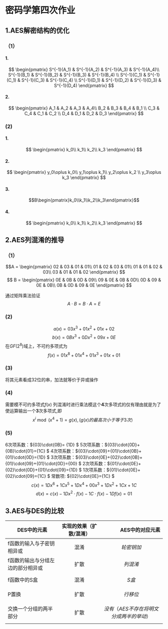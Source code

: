 


# 密码学第四次作业
## 1.AES解密结构的优化
### （1）
#### 1.
$$
\begin{pmatrix}
S^{-1}(A_1) & S^{-1}(A_2) & S^{-1}(A_3) & S^{-1}(A_4)\\
S^{-1}(B_1) & S^{-1}(B_2) & S^{-1}(B_3) & S^{-1}(B_4) \\
S^{-1}(C_1) & S^{-1}(C_1) & S^{-1}(C_3) & S^{-1}(C_4) \\
S^{-1}(D_1) & S^{-1}(D_2) & S^{-1}(D_3) & S^{-1}(D_4)
\end{pmatrix} 
$$
#### 2.
$$
\begin{pmatrix}
A_1 & A_2 & A_3 & A_4\\
B_2 & B_3 & B_4 & B_1 \\
C_3 & C_4 & C_1 & C_2 \\
D_4 & D_1 & D_2 & D_3
\end{pmatrix} 
$$
### (2)
#### 1.

$$
\begin{pmatrix}
k_0\\
k_1\\
k_2\\
k_3
\end{pmatrix}
$$
#### 2.
$$
\begin{pmatrix}
y_0\oplus k_0\\
y_1\oplus k_1\\
y_2\oplus k_2  \\
y_3\oplus k_3
\end{pmatrix}
$$
#### 3.
<!-- <center> -->
$$B\begin{pmatrix}k_0\\k_1\\k_2\\k_3\end{pmatrix}$$
#### 4.
$$
\begin{pmatrix}
k_0\\
k_1\\
k_2\\
k_3
\end{pmatrix}
$$
## 2.AES列混淆的推导
### （1）
$$A = 
\begin{pmatrix}
02 & 03 & 01 & 01\\
01 & 02 & 03 & 01\\
01 & 01 & 02 & 03\\
03 & 01 & 01 & 02
\end{pmatrix}
$$
$$ B =  \begin{pmatrix}
0E & 0B & 0D & 09\\
09 & 0E & 0B & 0D\\
0D & 09 & 0E & 0B\\
0B & 0D & 09 & 0E
\end{pmatrix}
$$

通过矩阵乘法验证
$$A\cdot B = B\cdot A = E$$
### (2)
$$a(x) = {03}x^3+{01}x^2+{01}x+{02}$$
$$b(x) = {0B}x^3+{0D}x^2+{09}x+{0E} $$
在$GF(2^8)$域上，不可约多项式为$$f(x)= {01}x^8+{01}x^4+{01}x^3+{01}x+{01}$$
### (3)
将其元素看成32位的串，加法就等价于异或操作
### (4)
需要模不可约多项式$f(x)$
列混淆时进行乘法模这个**4**次多项式的仅有理由就是为了使运算输出一个**3**次多项式,即$$x^i\bmod(x^4+1)=g(x),(g(x)的最高次小于等于3次）$$
### (5)
6次项系数：${03}\cdot{0B}= {1D} $
5次项系数：${03}\cdot{0D}+{0B}\cdot{01}={1C} $
4次项系数：${03}\cdot{09}+{01}\cdot{0B}+{01}\cdot{0D}={1D} $
3次项系数：${03}\cdot{0E}+{02}\cdot{0B}+{01}\cdot{09}+{01}\cdot{0D}={00} $
2次项系数：${01}\cdot{0E}+{02}\cdot{0D}+{01}\cdot{09}={1D} $
1次项系数：${01}\cdot{0E}+{02}\cdot{09}={1C} $
常数项: ${02}\cdot{0E}={1C} $
$$c(x) = {1D}x^6 + {1C}x^5 + {1D}x^4+{00}x^3+{1D}x^2+{1C}x+{1C}$$
$$d(x) = c(x)-{1D}x^2\cdot f(x)-{1C}\cdot f(x) - {1D}f(x) = {01} $$
## 3.AES与DES的比较


| DES中的元素                       | 实现的效果（扩散/混淆） |    AES中的对应元素 |
| --------------------------------- | :---------------------: | -----------------: |
| f函数的输入与子密钥相异或         |          混淆           |           $$轮密钥加$$ |
| f函数的输出与分组左边的部分相异或 |          扩散           | $$列混淆$$ |
| f函数中的S盒                      |          混淆           |      $$S盒$$ |
| P置换                             |          扩散           |     $$ 行移位$$ |
| 交换一个分组的两半部分            |          扩散           |               $$没有（AES不存在将明文分成两半的举动）$$ |


